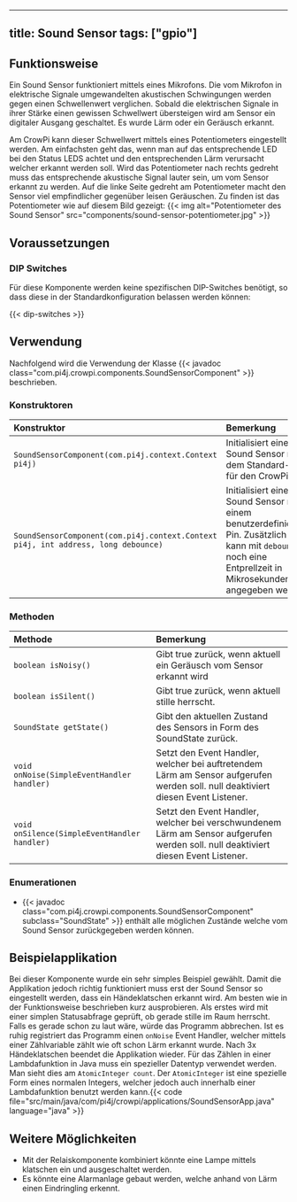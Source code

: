 ---

title: Sound Sensor
tags: ["gpio"]
--------------

## Funktionsweise

Ein Sound Sensor funktioniert mittels eines Mikrofons. Die vom Mikrofon in elektrische Signale umgewandelten akustischen Schwingungen werden
gegen einen Schwellenwert verglichen. Sobald die elektrischen Signale in ihrer Stärke einen gewissen Schwellwert übersteigen wird am Sensor
ein digitaler Ausgang geschaltet. Es wurde Lärm oder ein Geräusch erkannt.

Am CrowPi kann dieser Schwellwert mittels eines Potentiometers eingestellt werden. Am einfachsten geht das, wenn man auf das entsprechende
LED bei den Status LEDS achtet und den entsprechenden Lärm verursacht welcher erkannt werden soll. Wird das Potentiometer nach rechts
gedreht muss das entsprechende akustische Signal lauter sein, um vom Sensor erkannt zu werden. Auf die linke Seite gedreht am Potentiometer
macht den Sensor viel empfindlicher gegenüber leisen Geräuschen. Zu finden ist das Potentiometer wie auf diesem Bild gezeigt: {{< img
alt="Potentiometer des Sound Sensor" src="components/sound-sensor-potentiometer.jpg" >}}

## Voraussetzungen

### DIP Switches

Für diese Komponente werden keine spezifischen DIP-Switches benötigt, so dass diese in der Standardkonfiguration belassen werden können:

{{< dip-switches >}}

## Verwendung

Nachfolgend wird die Verwendung der Klasse {{< javadoc class="com.pi4j.crowpi.components.SoundSensorComponent" >}} beschrieben.

### Konstruktoren

| Konstruktor                                                                       | Bemerkung                                                                                                                                                   |
|:----------------------------------------------------------------------------------|:------------------------------------------------------------------------------------------------------------------------------------------------------------|
| `SoundSensorComponent(com.pi4j.context.Context pi4j)`                             | Initialisiert einen Sound Sensor mit dem Standard-Pin für den CrowPi.                                                                                       |
| `SoundSensorComponent(com.pi4j.context.Context pi4j, int address, long debounce)` | Initialisiert einen Sound Sensor mit einem benutzerdefinierten Pin. Zusätzlich kann mit `debounce` noch eine Entprellzeit in Mikrosekunden angegeben werden |

### Methoden

| Methode                                      | Bemerkung                                                                                                                          |
|:---------------------------------------------|:-----------------------------------------------------------------------------------------------------------------------------------|
| `boolean isNoisy()`                          | Gibt true zurück, wenn aktuell ein Geräusch vom Sensor erkannt wird                                                                |
| `boolean isSilent()`                         | Gibt true zurück, wenn aktuell stille herrscht.                                                                                    |
| `SoundState getState()`                      | Gibt den aktuellen Zustand des Sensors in Form des SoundState zurück.                                                              |
| `void onNoise(SimpleEventHandler handler)`   | Setzt den Event Handler, welcher bei auftretendem Lärm am Sensor aufgerufen werden soll. null deaktiviert diesen Event Listener.   |
| `void onSilence(SimpleEventHandler handler)` | Setzt den Event Handler, welcher bei verschwundenem Lärm am Sensor aufgerufen werden soll. null deaktiviert diesen Event Listener. |

### Enumerationen

- {{< javadoc class="com.pi4j.crowpi.components.SoundSensorComponent" subclass="SoundState" >}} enthält alle möglichen Zustände welche vom
  Sound Sensor zurückgegeben werden können.

## Beispielapplikation

Bei dieser Komponente wurde ein sehr simples Beispiel gewählt. Damit die Applikation jedoch richtig funktioniert muss erst der Sound Sensor
so eingestellt werden, dass ein Händeklatschen erkannt wird. Am besten wie in der Funktionsweise beschrieben kurz ausprobieren. Als erstes
wird mit einer simplen Statusabfrage geprüft, ob gerade stille im Raum herrscht. Falls es gerade schon zu laut wäre, würde das Programm
abbrechen. Ist es ruhig registriert das Programm einen `onNoise` Event Handler, welcher mittels einer Zählvariable zählt wie oft schon Lärm
erkannt wurde. Nach 3x Händeklatschen beendet die Applikation wieder. Für das Zählen in einer Lambdafunktion in Java muss ein spezieller
Datentyp verwendet werden. Man sieht dies am `AtomicInteger count`. Der `AtomicInteger` ist eine spezielle Form eines normalen Integers,
welcher jedoch auch innerhalb einer Lambdafunktion benutzt werden kann.{{< code
file="src/main/java/com/pi4j/crowpi/applications/SoundSensorApp.java" language="java" >}}

## Weitere Möglichkeiten

- Mit der Relaiskomponente kombiniert könnte eine Lampe mittels klatschen ein und ausgeschaltet werden.
- Es könnte eine Alarmanlage gebaut werden, welche anhand von Lärm einen Eindringling erkennt.

